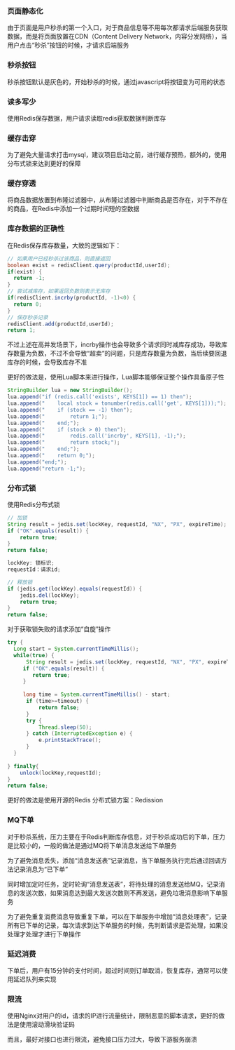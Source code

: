 



### 页面静态化

由于页面是用户秒杀的第一个入口，对于商品信息等不用每次都请求后端服务获取数据，而是将页面放置在CDN（Content Delivery Network，内容分发网络），当用户点击“秒杀”按钮的时候，才请求后端服务

### 秒杀按钮

秒杀按钮默认是灰色的，开始秒杀的时候，通过javascript将按钮变为可用的状态

### 读多写少

使用Redis保存数据，用户请求读取redis获取数据判断库存

### 缓存击穿

为了避免大量请求打击mysql，建议项目启动之前，进行缓存预热，额外的，使用分布式锁来达到更好的保障

### 缓存穿透

将商品数据放置到布隆过滤器中，从布隆过滤器中判断商品是否存在，对于不存在的商品，在Redis中添加一个过期时间短的空数据

### 库存数据的正确性

在Redis保存库存数量，大致的逻辑如下：

```java
// 如果用户已经秒杀过该商品，则直接返回
boolean exist = redisClient.query(productId,userId);
if(exist) {
  return -1;
}
// 尝试减库存，如果返回负数则表示无库存
if(redisClient.incrby(productId, -1)<0) {
  return 0;
}
// 保存秒杀记录
redisClient.add(productId,userId);
return 1;
```

不过上述在高并发场景下，incrby操作也会导致多个请求同时减库存成功，导致库存数量为负数，不过不会导致“超卖”的问题，只是库存数量为负数，当后续要回退库存的时候，会导致库存不准

更好的做法是，使用Lua脚本来进行操作，Lua脚本能够保证整个操作具备原子性

```java
StringBuilder lua = new StringBuilder();
lua.append("if (redis.call('exists', KEYS[1]) == 1) then");
lua.append("    local stock = tonumber(redis.call('get', KEYS[1]));");
lua.append("    if (stock == -1) then");
lua.append("        return 1;");
lua.append("    end;");
lua.append("    if (stock > 0) then");
lua.append("        redis.call('incrby', KEYS[1], -1);");
lua.append("        return stock;");
lua.append("    end;");
lua.append("    return 0;");
lua.append("end;");
lua.append("return -1;");
```

### 分布式锁

使用Redis分布式锁

```java
// 加锁
String result = jedis.set(lockKey, requestId, "NX", "PX", expireTime);
if ("OK".equals(result)) {
    return true;
}
return false;

lockKey: 锁标识;
requestId：请求id;

// 释放锁
if (jedis.get(lockKey).equals(requestId)) {
    jedis.del(lockKey);
    return true;
}
return false;
```

对于获取锁失败的请求添加“自旋”操作

```java
try {
  Long start = System.currentTimeMillis();
  while(true) {
      String result = jedis.set(lockKey, requestId, "NX", "PX", expireTime);
     if ("OK".equals(result)) {
        return true;
     }
     
     long time = System.currentTimeMillis() - start;
      if (time>=timeout) {
          return false;
      }
      try {
          Thread.sleep(50);
      } catch (InterruptedException e) {
          e.printStackTrace();
      }
  }
 
} finally{
    unlock(lockKey,requestId);
}  
return false;
```

更好的做法是使用开源的Redis 分布式锁方案：Redission



### MQ下单

对于秒杀系统，压力主要在于Redis判断库存信息，对于秒杀成功后的下单，压力是比较小的，一般的做法是通过MQ将下单消息发送给下单服务

为了避免消息丢失，添加“消息发送表”记录消息，当下单服务执行完后通过回调方法记录消息为“已下单”

同时增加定时任务，定时轮询“消息发送表”，将待处理的消息发送给MQ，记录消息的发送次数，如果消息达到最大发送次数则不再发送，避免垃圾消息影响下单服务

为了避免重复消费消息导致重复下单，可以在下单服务中增加“消息处理表”，记录所有已下单的记录，每次请求到达下单服务的时候，先判断请求是否处理，如果没处理才处理才进行下单操作

### 延迟消费

下单后，用户有15分钟的支付时间，超过时间则订单取消，恢复库存，通常可以使用延迟队列来实现

### 限流

使用Nginx对用户的id，请求的IP进行流量统计，限制恶意的脚本请求，更好的做法是使用滚动滑块验证码

而且，最好对接口也进行限流，避免接口压力过大，导致下游服务崩溃